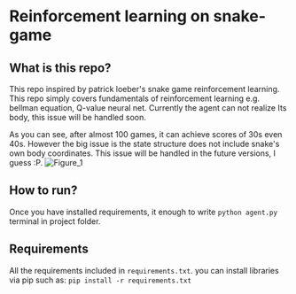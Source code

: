 # Reinforcement learning on snake-game

## What is this repo?
This repo inspired by patrick loeber's snake game reinforcement learning. This repo simply covers fundamentals of reinforcement learning e.g. bellman equation, Q-value neural net. Currently the agent can not realize Its body, this issue will be handled soon. 

As you can see, after almost 100 games, it can achieve scores of 30s even 40s. However the big issue is the state structure does not include snake's own body coordinates. This issue will be handled in the future versions, I guess :P.
![Figure_1](https://github.com/metetolga/snake-game-RL/assets/148999436/4e30b199-eac2-469c-8db8-71b4ada1802d)

  
## How to run?
Once you have installed requirements, it enough to write `python agent.py` terminal in project folder. 

## Requirements
All the requirements included in `requirements.txt`. you can install libraries via pip such as: `pip install -r requirements.txt`
